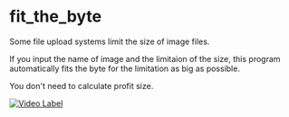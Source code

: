 # fit_the_byte

Some file upload systems limit the size of image files.

If you input the name of image and the limitaion of the size, this program automatically fits the byte for the limitation as big as possible.

You don't need to calculate profit size.

[![Video Label](http://img.youtube.com/vi/b16KrikmPUE'/0.jpg)](https://youtu.be/'b16KrikmPUE')
